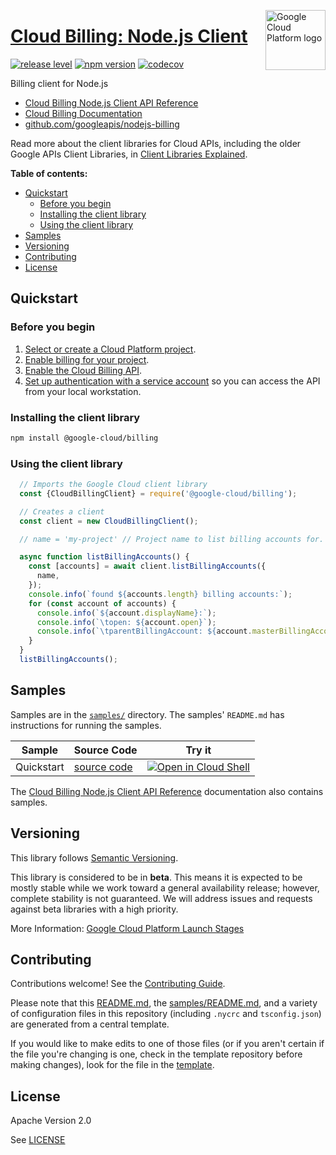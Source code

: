 [//]: # "This README.md file is auto-generated, all changes to this file will be lost."
[//]: # "To regenerate it, use `python -m synthtool`."
<img src="https://avatars2.githubusercontent.com/u/2810941?v=3&s=96" alt="Google Cloud Platform logo" title="Google Cloud Platform" align="right" height="96" width="96"/>

# [Cloud Billing: Node.js Client](https://github.com/googleapis/nodejs-billing)

[![release level](https://img.shields.io/badge/release%20level-beta-yellow.svg?style=flat)](https://cloud.google.com/terms/launch-stages)
[![npm version](https://img.shields.io/npm/v/@google-cloud/billing.svg)](https://www.npmjs.org/package/@google-cloud/billing)
[![codecov](https://img.shields.io/codecov/c/github/googleapis/nodejs-billing/master.svg?style=flat)](https://codecov.io/gh/googleapis/nodejs-billing)




Billing client for Node.js


* [Cloud Billing Node.js Client API Reference][client-docs]
* [Cloud Billing Documentation][product-docs]
* [github.com/googleapis/nodejs-billing](https://github.com/googleapis/nodejs-billing)

Read more about the client libraries for Cloud APIs, including the older
Google APIs Client Libraries, in [Client Libraries Explained][explained].

[explained]: https://cloud.google.com/apis/docs/client-libraries-explained

**Table of contents:**


* [Quickstart](#quickstart)
  * [Before you begin](#before-you-begin)
  * [Installing the client library](#installing-the-client-library)
  * [Using the client library](#using-the-client-library)
* [Samples](#samples)
* [Versioning](#versioning)
* [Contributing](#contributing)
* [License](#license)

## Quickstart

### Before you begin

1.  [Select or create a Cloud Platform project][projects].
1.  [Enable billing for your project][billing].
1.  [Enable the Cloud Billing API][enable_api].
1.  [Set up authentication with a service account][auth] so you can access the
    API from your local workstation.

### Installing the client library

```bash
npm install @google-cloud/billing
```


### Using the client library

```javascript
  // Imports the Google Cloud client library
  const {CloudBillingClient} = require('@google-cloud/billing');

  // Creates a client
  const client = new CloudBillingClient();

  // name = 'my-project' // Project name to list billing accounts for.

  async function listBillingAccounts() {
    const [accounts] = await client.listBillingAccounts({
      name,
    });
    console.info(`found ${accounts.length} billing accounts:`);
    for (const account of accounts) {
      console.info(`${account.displayName}:`);
      console.info(`\topen: ${account.open}`);
      console.info(`\tparentBillingAccount: ${account.masterBillingAccount}`);
    }
  }
  listBillingAccounts();

```



## Samples

Samples are in the [`samples/`](https://github.com/googleapis/nodejs-billing/tree/master/samples) directory. The samples' `README.md`
has instructions for running the samples.

| Sample                      | Source Code                       | Try it |
| --------------------------- | --------------------------------- | ------ |
| Quickstart | [source code](https://github.com/googleapis/nodejs-billing/blob/master/samples/quickstart.js) | [![Open in Cloud Shell][shell_img]](https://console.cloud.google.com/cloudshell/open?git_repo=https://github.com/googleapis/nodejs-billing&page=editor&open_in_editor=samples/quickstart.js,samples/README.md) |



The [Cloud Billing Node.js Client API Reference][client-docs] documentation
also contains samples.

## Versioning

This library follows [Semantic Versioning](http://semver.org/).



This library is considered to be in **beta**. This means it is expected to be
mostly stable while we work toward a general availability release; however,
complete stability is not guaranteed. We will address issues and requests
against beta libraries with a high priority.




More Information: [Google Cloud Platform Launch Stages][launch_stages]

[launch_stages]: https://cloud.google.com/terms/launch-stages

## Contributing

Contributions welcome! See the [Contributing Guide](https://github.com/googleapis/nodejs-billing/blob/master/CONTRIBUTING.md).

Please note that this [README.md](README.md), the [samples/README.md](samples/README.md),
and a variety of configuration files in this repository (including `.nycrc` and `tsconfig.json`)
are generated from a central template.

If you would like to make edits to one of those files
(or if you aren't certain if the file you're changing is one, check in the template repository before making changes),
look for the file in the [template](https://github.com/googleapis/synthtool/tree/master/synthtool/gcp/templates/node_library).

## License

Apache Version 2.0

See [LICENSE](https://github.com/googleapis/nodejs-billing/blob/master/LICENSE)

[client-docs]: https://googleapis.dev/nodejs/billing/latest/index.html
[product-docs]: https://cloud.google.com/billing/docs
[shell_img]: https://gstatic.com/cloudssh/images/open-btn.png
[projects]: https://console.cloud.google.com/project
[billing]: https://support.google.com/cloud/answer/6293499#enable-billing
[enable_api]: https://console.cloud.google.com/flows/enableapi?apiid=cloudbilling.googleapis.com
[auth]: https://cloud.google.com/docs/authentication/getting-started

